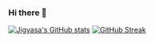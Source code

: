 ### Hi there 👋

[![Jigyasa's GitHub stats](https://github-readme-stats.vercel.app/api?username=Jigyasa-G&count_private=true)](https://github.com/anuraghazra/github-readme-stats)
[![GitHub Streak](https://streak-stats.demolab.com/?user=Jigyasa-G&count_private=true)](https://git.io/streak-stats)

<!--
**Jigyasa-G/Jigyasa-G** is a ✨ _special_ ✨ repository because its `README.md` (this file) appears on your GitHub profile.

Here are some ideas to get you started:

- 🔭 I’m currently working on ...
- 🌱 I’m currently learning ...
- 👯 I’m looking to collaborate on ...
- 🤔 I’m looking for help with ...
- 💬 Ask me about ...
- 📫 How to reach me: ...
- 😄 Pronouns: ...
- ⚡ Fun fact: ...
-->
